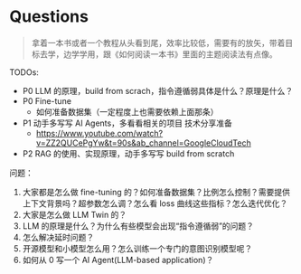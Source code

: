 # Questions
> 拿着一本书或者一个教程从头看到尾，效率比较低，需要有的放矢，带着目标去学，边学学用，跟《如何阅读一本书》里面的主题阅读法有点像。

TODOs:
- P0 LLM 的原理，build from scrach，指令遵循弱具体是什么？原理是什么？
- P0 Fine-tune
   - 如何准备数据集（一定程度上也需要依赖上面那条）
- P1 动手多写写 AI Agents，多看看相关的项目 技术分享准备 
   - https://www.youtube.com/watch?v=ZZ2QUCePgYw&t=90s&ab_channel=GoogleCloudTech
- P2 RAG 的使用、实现原理，动手多写写 build from scratch



问题：
1. 大家都是怎么做 fine-tuning 的？如何准备数据集？比例怎么控制？需要提供上下文背景吗？超参数怎么调？怎么看 loss 曲线这些指标？怎么迭代优化？
2. 大家是怎么做 LLM Twin 的？
3. LLM 的原理是什么？为什么有些模型会出现“指令遵循弱”的问题？
4. 怎么解决延时问题？
5. 开源模型和小模型怎么用？怎么训练一个专门的意图识别模型呢？
6. 如何从 0 写一个 AI Agent(LLM-based application)？
